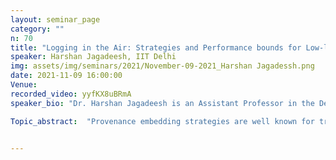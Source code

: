 ```yaml
---
layout: seminar_page
category: ""
n: 70
title: "Logging in the Air: Strategies and Performance bounds for Low-latency Provenance Recovery in Wireless Networks"
speaker: Harshan Jagadeesh, IIT Delhi
img: assets/img/seminars/2021/November-09-2021_Harshan Jagadessh.png
date: 2021-11-09 16:00:00 
Venue: 
recorded_video: yyfKX8uBRmA
speaker_bio: "Dr. Harshan Jagadeesh is an Assistant Professor in the Department of Electrical Engineering, Indian Institute of Technology Delhi. Prior to joining IIT Delhi, he worked as a Researcher in the Cyber Security group at Advanced Digital Sciences Center, Singapore. Before that he worked as a Research Fellow in the Division of Mathematical Sciences, Nanyang Technological University, Singapore and in the Department of Electrical and Computer Systems Engineering at Monash University, Australia. He obtained the Ph.D. degree from the Department of Electrical Communication Engineering, Indian Institute of Science, India. His research interests are in the broad areas of security, wireless networks, and applications of information theory and coding theory to communication and storage."

Topic_abstract:  "Provenance embedding strategies are well known for tracking the footprint of information flow in wireless networks. Such strategies are particularly applicable in untrusted environments wherein we may want to remotely learn the origin of the data, the processes that modified the data and various nodes that have forwarded the data, and so on. In the recent past, low-latency provenance embedding algorithms have received traction in the field of vehicular networks, wherein the participating entities must embed their signatures on the packet with minimum delay owing to strict deadlines on the delivery of packets. In the first part of the talk, we will introduce several use-cases that motivate the need for designing new provenance embedding algorithms in wireless networks. Subsequently, we will present several Bloom-filter based provenance embedding algorithms and study their fundamental limits in learning "


---
```


